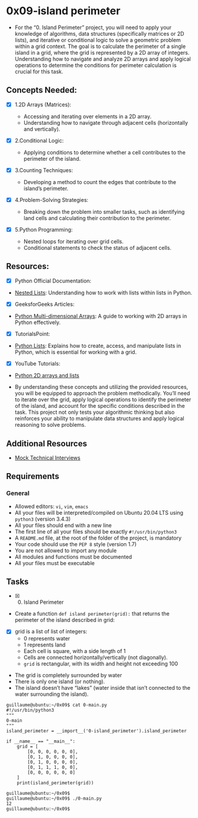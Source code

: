 # 0x09-island perimeter

* For the “0. Island Perimeter” project, you will need to apply your knowledge of algorithms, data structures (specifically matrices or 2D lists), and iterative or conditional logic to solve a geometric problem within a grid context. The goal is to calculate the perimeter of a single island in a grid, where the grid is represented by a 2D array of integers. Understanding how to navigate and analyze 2D arrays and apply logical operations to determine the conditions for perimeter calculation is crucial for this task.

## Concepts Needed:
* [x] 1.2D Arrays (Matrices):

  + Accessing and iterating over elements in a 2D array.
  + Understanding how to navigate through adjacent cells (horizontally and vertically).
* [x] 2.Conditional Logic:

  + Applying conditions to determine whether a cell contributes to the perimeter of the island.
* [x] 3.Counting Techniques:

  + Developing a method to count the edges that contribute to the island’s perimeter.
* [x] 4.Problem-Solving Strategies:

  + Breaking down the problem into smaller tasks, such as identifying land cells and calculating their contribution to the perimeter.
* [x] 5.Python Programming:

  + Nested loops for iterating over grid cells.
  + Conditional statements to check the status of adjacent cells.

## Resources:
* [x] Python Official Documentation:

* [Nested Lists](https://docs.python.org/3/tutorial/datastructures.html#nested-list-comprehensions): Understanding how to work with lists within lists in Python.
* [x] GeeksforGeeks Articles:

* [Python Multi-dimensional Arrays](https://www.geeksforgeeks.org/python-using-2d-arrays-lists-the-right-way/): A guide to working with 2D arrays in Python effectively.
* [x] TutorialsPoint:

* [Python Lists](https://www.tutorialspoint.com/python/python_lists.htm): Explains how to create, access, and manipulate lists in Python, which is essential for working with a grid.
* [x] YouTube Tutorials:

* [Python 2D arrays and lists](https://www.youtube.com/watch?feature=shared&v=aNzepGawwCI)

* By understanding these concepts and utilizing the provided resources, you will be equipped to approach the problem methodically. You’ll need to iterate over the grid, apply logical operations to identify the perimeter of the island, and account for the specific conditions described in the task. This project not only tests your algorithmic thinking but also reinforces your ability to manipulate data structures and apply logical reasoning to solve problems.

## Additional Resources
* [Mock Technical Interviews](https://www.youtube.com/watch?feature=shared&v=fFgEM6CMQc4)

## Requirements
### General
* Allowed editors: `vi`, `vim`, `emacs`
* All your files will be interpreted/compiled on Ubuntu 20.04 LTS using `python3` (version 3.4.3)
* All your files should end with a new line
* The first line of all your files should be exactly `#!/usr/bin/python3`
* A `README.md` file, at the root of the folder of the project, is mandatory
* Your code should use the `PEP 8` style (version 1.7)
* You are not allowed to import any module
* All modules and functions must be documented
* All your files must be executable

## Tasks
* [x] 0. Island Perimeter

* Create a function `def island perimeter(grid):` that returns the perimeter of the island described in grid:

* [x] grid is a list of list of integers:
  + 0 represents water
  + 1 represents land
  + Each cell is square, with a side length of 1
  + Cells are connected horizontally/vertically (not diagonally).
  + `grid` is rectangular, with its width and height not exceeding 100
* The grid is completely surrounded by water
* There is only one island (or nothing).
* The island doesn’t have “lakes” (water inside that isn’t connected to the water surrounding the island).
```
guillaume@ubuntu:~/0x09$ cat 0-main.py
#!/usr/bin/python3
"""
0-main
"""
island_perimeter = __import__('0-island_perimeter').island_perimeter

if __name__ == "__main__":
    grid = [
        [0, 0, 0, 0, 0, 0],
        [0, 1, 0, 0, 0, 0],
        [0, 1, 0, 0, 0, 0],
        [0, 1, 1, 1, 0, 0],
        [0, 0, 0, 0, 0, 0]
    ]
    print(island_perimeter(grid))

guillaume@ubuntu:~/0x09$ 
guillaume@ubuntu:~/0x09$ ./0-main.py
12
guillaume@ubuntu:~/0x09$ 
```
